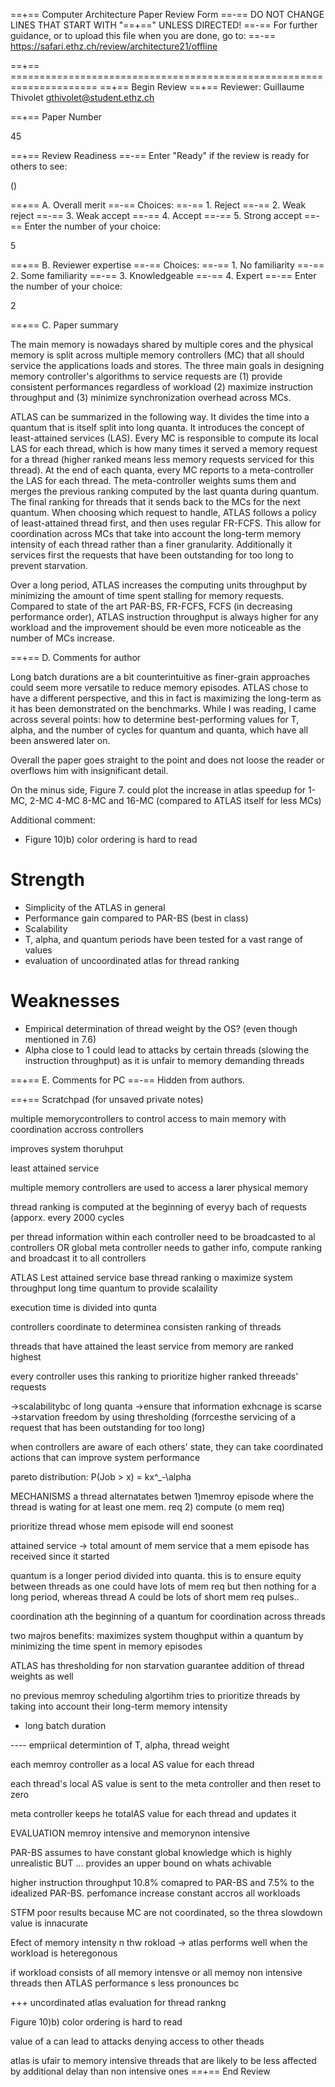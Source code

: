 ==+== Computer Architecture Paper Review Form
==-== DO NOT CHANGE LINES THAT START WITH "==+==" UNLESS DIRECTED!
==-== For further guidance, or to upload this file when you are done, go to:
==-== https://safari.ethz.ch/review/architecture21/offline

==+== =====================================================================
==+== Begin Review
==+== Reviewer: Guillaume Thivolet <gthivolet@student.ethz.ch>

==+== Paper Number

45

==+== Review Readiness
==-== Enter "Ready" if the review is ready for others to see:

()

==+== A. Overall merit
==-== Choices:
==-==    1. Reject
==-==    2. Weak reject
==-==    3. Weak accept
==-==    4. Accept
==-==    5. Strong accept
==-== Enter the number of your choice:

5

==+== B. Reviewer expertise
==-== Choices:
==-==    1. No familiarity
==-==    2. Some familiarity
==-==    3. Knowledgeable
==-==    4. Expert
==-== Enter the number of your choice:

2

==+== C. Paper summary

The main memory is nowadays shared by multiple cores and the physical memory is split across multiple memory controllers (MC) that all should service the applications loads and stores. The three main goals in designing memory controller's algorithms to service requests are (1) provide consistent performances regardless of workload (2) maximize instruction throughput and (3) minimize synchronization overhead across MCs.

ATLAS can be summarized in the following way. It divides the time into a quantum that is itself split into long quanta.  It introduces the concept of least-attained services (LAS). Every MC is responsible to compute its local LAS for each thread, which is how many times it served a memory request for a thread (higher ranked means less memory requests serviced for this thread). At the end of each quanta, every MC reports to a meta-controller the LAS for each thread. The meta-controller weights sums them and merges the previous ranking computed by the last quanta during quantum. The final ranking for threads that it sends back to the MCs for the next quantum. When choosing which request to handle, ATLAS follows a policy of least-attained thread first, and then uses regular FR-FCFS. This allow for coordination across MCs that take into account the long-term memory intensity of each thread rather than a finer granularity. Additionally it services first the requests that have been outstanding for too long to prevent starvation.

Over a long period, ATLAS increases the computing units throughput by minimizing the amount of time spent stalling for memory requests. Compared to state of the art PAR-BS, FR-FCFS, FCFS (in decreasing performance order), ATLAS instruction throughput is always higher for any workload and the improvement should be even more noticeable as the number of MCs increase.

==+== D. Comments for author

Long batch durations are a bit counterintuitive as finer-grain approaches could seem more versatile to reduce memory episodes. ATLAS chose to have a different perspective, and this in fact is maximizing the long-term as it has been demonstrated on the benchmarks. While I was reading, I came across several points: how to determine best-performing values for T, alpha, and the number of cycles for quantum and quanta, which have all been answered later on.

Overall the paper goes straight to the point and does not loose the reader or overflows him with insignificant detail. 

On the minus side, Figure 7. could plot the increase in atlas speedup for 1-MC, 2-MC 4-MC 8-MC and 16-MC (compared to ATLAS itself for less MCs)

Additional comment:
- Figure 10)b) color ordering is hard to read

# Strength

- Simplicity of the ATLAS in general
- Performance gain compared to PAR-BS (best in class)
- Scalability
- T, alpha, and quantum periods have been tested for a vast range of values
- evaluation of uncoordinated atlas for thread ranking

# Weaknesses

- Empirical determination of thread weight by the OS? (even though mentioned in 7.6)
- Alpha close to 1 could lead to attacks by certain threads (slowing the instruction throughput) as it is unfair to memory demanding threads

==+== E. Comments for PC
==-== Hidden from authors.

==+== Scratchpad (for unsaved private notes)

multiple memorycontrollers to control access to main memory
with coordination accross controllers

improves system thoruhput

least attained service 

multiple memory controllers are used to access a larer physical memory

thread ranking is computed at the beginning of everyy bach of requests (apporx. every 2000 cycles

per thread information within each controller need to be broadcasted to al controllers OR  global  meta controller needs to gather info, compute ranking and broadcast it to all controllers


ATLAS
Lest attained service base thread ranking o maximize system throughput
long time quantum to provide scalaility

execution time is divided into qunta

controllers coordinate to determinea consisten ranking of threads

threads that have attained the least service from memory are ranked highest

every controller uses this ranking to prioritize higher ranked threeads' requests

->scalabilitybc of long quanta ->ensure that information exhcnage is scarse
->starvation freedom by using thresholding (forrcesthe servicing of a request that has been outstanding for too long)

when controllers are aware of each others' state, they can take coordinated actions that can improve system performance

pareto distribution: P(Job > x) = kx^_-\alpha 

MECHANISMS
a thread alternatates betwen
1)memroy episode where the thread is wating for at least one mem. req
2) compute (o mem req)

prioritize thread whose mem episode will end soonest

attained service -> total amount of mem service that a mem episode has received since it started

quantum is a longer period divided into quanta. this is to ensure equity between threads as one could have lots of mem req but then nothing for a long period, whereas thread A could be lots of short mem req pulses.. 

coordination ath the beginning of a quantum for coordination across threads

two majros benefits:
maximizes system thoughput within a quantum by minimizing the time spent in memory episodes

ATLAS has thresholding for non starvation guarantee
addition of thread weights as well

no previous memroy scheduling algortihm tries to prioritize threads by taking into account their long-term memory intensity

+ long batch duration

---- empriical determintion of T, alpha, thread weight

each memroy controller as a local AS value for each thread

each thread's local AS value is sent to the meta controller and then reset to zero

meta controller keeps he totalAS value for each thread and updates it

EVALUATION
memroy intensive and memorynon intensive

PAR-BS assumes to have constant global knowledge which is highly unrealistic BUT ... provides an upper bound on whats achivable 

higher instruction throughput 10.8% comapred to PAR-BS and 7.5% to the idealized PAR-BS. perfomance increase constant accros all workloads

STFM poor results because MC are not coordinated, so the threa slowdown value is innacurate

Efect of memory intensity n thw rokload
-> atlas performs well when the workload is heteregonous

if workload consists of all memory intensve or all memoy non intensive threads then ATLAS performance s less pronounces bc 


+++ uncordinated atlas evaluation for thread rankng

Figure 10)b) color ordering is hard to read

value of a can lead to attacks denying access to other theads

atlas is ufair to memory intensive threads that are likely to be less affected by additional delay than non intensive ones
==+== End Review
